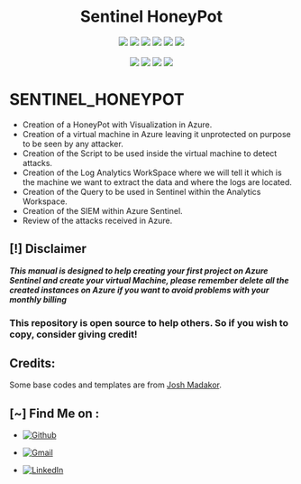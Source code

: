 <h1 align="center">Sentinel HoneyPot</h1>

<p align="center">
  <img src="https://img.shields.io/badge/Version-1.0-green?style=for-the-badge">
  <img src="https://img.shields.io/github/stars/Drakk90/pyphisher?style=for-the-badge&color=orange">
  <img src="https://img.shields.io/github/forks/Drakk90/pyphisher?color=cyan&style=for-the-badge&color=purple">
  <img src="https://img.shields.io/github/watchers/Drakk90/pyphisher?color=cyan&style=for-the-badge&color=purple">
  <img src="https://img.shields.io/github/issues/Drakk90/pyphisher?color=red&style=for-the-badge">
  <img src="https://img.shields.io/github/license/Drakk90/pyphisher?style=for-the-badge&color=blue">
<br>
<br>
  <img src="https://img.shields.io/badge/Author-Drakk90-purple?style=flat-square">
  <img src="https://img.shields.io/badge/Open%20Source-Yes-cyan?style=flat-square">
  <img src="https://img.shields.io/badge/Made%20in-Guatemala-green?colorA=%23ff0000&colorB=%23017e40&style=flat-square">
  <img src="https://img.shields.io/badge/Written%20in-PowerShell-blue?style=flat-square">
</p>


# SENTINEL_HONEYPOT
 - Creation of a HoneyPot with Visualization in Azure. 
 - Creation of a virtual machine in Azure leaving it unprotected on purpose to be seen by any attacker.
 - Creation of the Script to be used inside the virtual machine to detect attacks.
 - Creation of the Log Analytics WorkSpace where we will tell it which is the machine we want to extract the data and where the logs are located.
 - Creation of the Query to be used in Sentinel within the Analytics Workspace.
 - Creation of the SIEM within Azure Sentinel.
 - Review of the attacks received in Azure.




## [!] Disclaimer
***This manual is designed to help creating your first project on Azure Sentinel and create your virtual Machine, please remember delete all the created instances on Azure if you want to avoid problems with your monthly billing***

### This repository is open source to help others. So if you wish to copy, consider giving credit!

## Credits:
Some base codes and templates are from [Josh Madakor](https://github.com/joshmadakor1).

## [~] Find Me on :

- [![Github](https://img.shields.io/badge/Github-Drakk90-purple?style=for-the-badge&logo=github)](https://github.com/Drakk90)

- [![Gmail](https://img.shields.io/badge/Gmail-Drakk90-green?style=for-the-badge&logo=gmail)](mailto:erecinos@gmail.com)

- [![LinkedIn](https://img.shields.io/badge/LinkedIn-Drakk90-blue?style=for-the-badge&logo=linkedin)](https://www.linkedin.com/in/eduardo-recinos)
